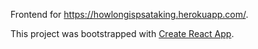 Frontend for https://howlongispsataking.herokuapp.com/.

This project was bootstrapped with [Create React App](https://github.com/facebook/create-react-app).